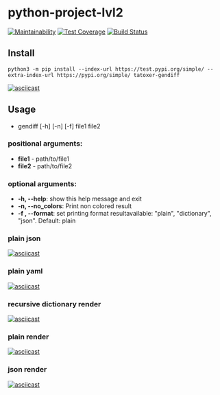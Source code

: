 # python-project-lvl2
[![Maintainability](https://api.codeclimate.com/v1/badges/062b0c622abd1459f96b/maintainability)](https://codeclimate.com/github/Tatoxer/python-project-lvl2/maintainability) [![Test Coverage](https://api.codeclimate.com/v1/badges/062b0c622abd1459f96b/test_coverage)](https://codeclimate.com/github/Tatoxer/python-project-lvl2/test_coverage) [![Build Status](https://travis-ci.org/Tatoxer/python-project-lvl2.svg?branch=master)](https://travis-ci.org/Tatoxer/python-project-lvl2)


## Install
```
python3 -m pip install --index-url https://test.pypi.org/simple/ --extra-index-url https://pypi.org/simple/ tatoxer-gendiff
```
[![asciicast](https://asciinema.org/a/dNlIH1b0Be5ibGw3wDveH1eTu.svg)](https://asciinema.org/a/dNlIH1b0Be5ibGw3wDveH1eTu)

## Usage
* gendiff [-h] [-n] [-f] file1 file2

### positional arguments:
  * **file1** - path/to/file1
  * **file2** - path/to/file2

### optional arguments:
  * **-h, --help**:            show this help message and exit
  * **-n, --no_colors**:       Print non colored result
  * **-f , --format**: set printing format resultavailable: "plain", "dictionary", "json". Default: plain


### plain json
[![asciicast](https://asciinema.org/a/5y1DYgx9lXz3tIrko828MMW64.svg)](https://asciinema.org/a/5y1DYgx9lXz3tIrko828MMW64)

### plain yaml
[![asciicast](https://asciinema.org/a/Ffnzunyn9mogXT7ZGc9qf0pan.svg)](https://asciinema.org/a/Ffnzunyn9mogXT7ZGc9qf0pan)

### recursive dictionary render
[![asciicast](https://asciinema.org/a/XRvlCCrNv0yA5PDbGSbU7KNRZ.svg)](https://asciinema.org/a/XRvlCCrNv0yA5PDbGSbU7KNRZ)

### plain render
[![asciicast](https://asciinema.org/a/OPstg5OCi7BQqP5CcuoN1L72n.svg)](https://asciinema.org/a/OPstg5OCi7BQqP5CcuoN1L72n)

### json render
[![asciicast](https://asciinema.org/a/lSBegOk5eF5glnhCk77ML8lN9.svg)](https://asciinema.org/a/lSBegOk5eF5glnhCk77ML8lN9)
